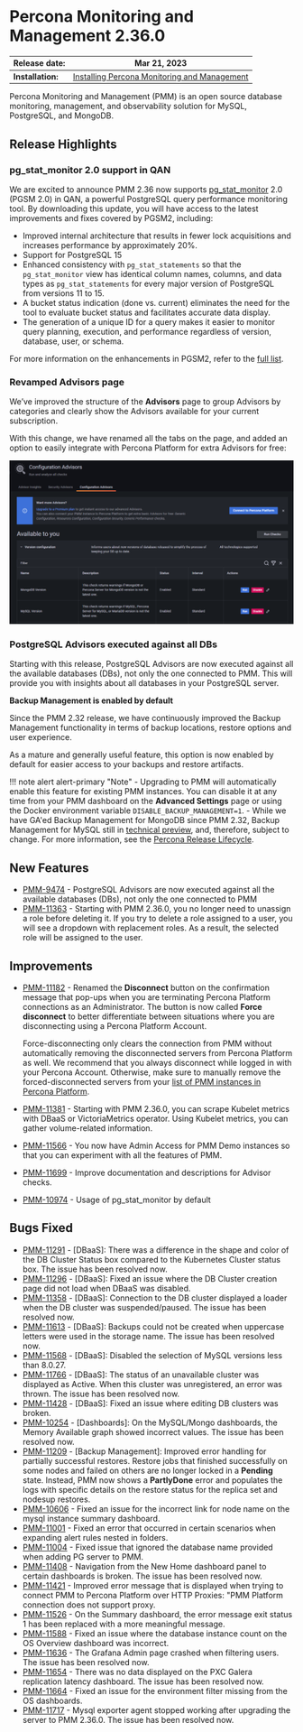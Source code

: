 # Percona Monitoring and Management 2.36.0

| **Release date:** | Mar 21, 2023                                                                                 |
| ----------------- | ----------------------------------------------------------------------------------------------- |
| **Installation:** | [Installing Percona Monitoring and Management](https://www.percona.com/software/pmm/quickstart) |

Percona Monitoring and Management (PMM) is an open source database monitoring, management, and observability solution for MySQL, PostgreSQL, and MongoDB.

<!---
!!! caution alert alert-warning "Important/Caution"
    Crucial points that need emphasis:

    - Important: A significant point that deserves emphasis.
    - Caution: Used to mean 'Continue with care'.
 --->


## Release Highlights

### pg_stat_monitor 2.0 support in QAN

We are excited to announce PMM 2.36 now supports [pg_stat_monitor](https://docs.percona.com/pg-stat-monitor/index.html) 2.0 (PGSM 2.0) in QAN, a powerful PostgreSQL query performance monitoring tool. By downloading this update, you will have access to the latest improvements and fixes covered by PGSM2, including:

- Improved internal architecture that results in fewer lock acquisitions and increases performance by approximately 20%.
- Support for PostgreSQL 15 
- Enhanced consistency with `pg_stat_statements` so that the `pg_stat_monitor` view has identical column names, columns, and data types as `pg_stat_statements` for every major version of PostgreSQL from versions 11 to 15.
- A bucket status indication (done vs. current) eliminates the need for the tool to evaluate bucket status and facilitates accurate data display.
- The generation of a unique ID for a query makes it easier to monitor query planning, execution, and performance regardless of version, database, user, or schema.

For more information on the enhancements in PGSM2, refer to the [full list](https://github.com/percona/pg_stat_monitor/blob/main/RELEASE_NOTES.md).



### Revamped Advisors page


We’ve improved the structure of the **Advisors** page to group Advisors by categories and clearly show the Advisors available for your current subscription. 

With this change, we have renamed all the tabs on the page, and added an option to easily integrate with Percona Platform for extra Advisors for free:

  ![!image](../_images/New_Advisors_page.PNG)


### PostgreSQL Advisors executed against all DBs

Starting with this release, PostgreSQL Advisors are now executed against all the available databases (DBs), not only the one connected to PMM. This will provide you with insights about all databases in your PostgreSQL server.


**Backup Management is enabled by default**

Since the PMM 2.32 release, we have continuously improved the Backup Management functionality in terms of backup locations, restore options and user experience.

As a mature and generally useful feature, this option is now enabled by default for easier access to your backups and restore artifacts.


!!! note alert alert-primary "Note"
    - Upgrading to PMM will automatically enable this feature for existing PMM instances. You can disable it at any time from your PMM dashboard on the **Advanced Settings** page or using the Docker environment variable `DISABLE_BACKUP_MANAGEMENT=1`.
    - While we have GA'ed Backup Management for MongoDB since PMM 2.32, Backup Management for MySQL still  in [technical preview](../details/glossary.md#technical-preview), and, therefore, subject to change. For more information, see the [Percona Release Lifecycle](https://www.percona.com/services/policies/percona-release-lifecycle-overview).



## New Features

- [PMM-9474](https://jira.percona.com/browse/PMM-9474) - PostgreSQL Advisors are now executed against all the available databases (DBs), not only the one connected to PMM
- [PMM-11363](https://jira.percona.com/browse/PMM-11363) - Starting with PMM 2.36.0, you no longer need to unassign a role before deleting it. If you try to delete a role assigned to a user, you will see a dropdown with replacement roles. As a result, the selected role will be assigned to the user.


## Improvements

- [PMM-11182](https://jira.percona.com/browse/PMM-11182) - Renamed the **Disconnect** button on the confirmation message that pop-ups when you are terminating Percona Platform connections as an Administrator. The button is now called **Force disconnect** to better differentiate between situations where you are disconnecting using a Percona Platform Account.

    Force-disconnecting only clears the connection from PMM without automatically removing the disconnected servers from Percona Platform as well. We recommend that you always disconnect while logged in with your Percona Account. Otherwise, make sure to manually remove the forced-disconnected servers from your [list of PMM instances in Percona Platform](https://portal.percona.com/pmm-instances).	

- [PMM-11381](https://jira.percona.com/browse/PMM-11381) - Starting with PMM 2.36.0, you can scrape Kubelet metrics with DBaaS or VictoriaMetrics operator. Using Kubelet metrics, you can gather volume-related information.

- [PMM-11566](https://jira.percona.com/browse/PMM-11566) - You now have Admin Access for PMM Demo instances so that you can experiment with all the features of PMM.

- [PMM-11699](https://jira.percona.com/browse/PMM-11699) - Improve documentation and descriptions for Advisor checks.
- [PMM-10974](https://jira.percona.com/browse/PMM-10974) - Usage of pg_stat_monitor by default


## Bugs Fixed

- [PMM-11291](https://jira.percona.com/browse/PMM-11291) - [DBaaS]: There was a difference in the shape and color of the DB Cluster Status box compared to the Kubernetes Cluster status box. The issue has been resolved now.
- [PMM-11296](https://jira.percona.com/browse/PMM-11296) - [DBaaS]: Fixed an issue where the DB Cluster creation page did not load when DBaaS was disabled.
- [PMM-11358](https://jira.percona.com/browse/PMM-11358) - [DBaaS]: Connection to the DB cluster displayed a loader when the DB cluster was suspended/paused. The issue has been resolved now.
- [PMM-11613](https://jira.percona.com/browse/PMM-11613) - [DBaaS]: Backups could not be created when uppercase letters were used in the storage name. The issue has been resolved now.
- [PMM-11568](https://jira.percona.com/browse/PMM-11568) - [DBaaS]: Disabled the selection of MySQL versions less than 8.0.27.
- [PMM-11766](https://jira.percona.com/browse/PMM-11766) - [DBaaS]: The status of an unavailable cluster was displayed as Active. When this cluster was unregistered, an error was thrown. The issue has been resolved now.
- [PMM-11428](https://jira.percona.com/browse/PMM-11428) - [DBaaS]: Fixed an issue where editing DB clusters was broken.
- [PMM-10254](https://jira.percona.com/browse/PMM-10254) - [Dashboards]: On the MySQL/Mongo dashboards, the Memory Available graph showed incorrect values. The issue has been resolved now.
- [PMM-11209](https://jira.percona.com/browse/PMM-11209) - [Backup Management]: Improved error handling for partially successful restores. Restore jobs that finished successfully on some nodes and failed on others are no longer locked in a **Pending** state. Instead, PMM now shows a **PartlyDone** error and populates the logs with specific details on the restore status for the replica set and nodesup restores.
- [PMM-10606](https://jira.percona.com/browse/PMM-10606) - Fixed an issue for the incorrect link for node name on the mysql instance summary dashboard.
- [PMM-11001](https://jira.percona.com/browse/PMM-11001) - Fixed an error that occurred in certain scenarios when expanding alert rules nested in folders.
- [PMM-11004](https://jira.percona.com/browse/PMM-11004) - Fixed issue that ignored the database name provided when adding PG server to PMM.
- [PMM-11408](https://jira.percona.com/browse/PMM-11408) - Navigation from the New Home dashboard panel to certain dashboards is broken. The issue has been resolved now.
- [PMM-11421](https://jira.percona.com/browse/PMM-11421) - Improved error message that is displayed when trying to connect PMM to Percona Platform over HTTP Proxies: "PMM Platform connection does not support proxy.
- [PMM-11526](https://jira.percona.com/browse/PMM-11526) - On the Summary dashboard, the error message exit status 1 has been replaced with a more meaningful message.
- [PMM-11588](https://jira.percona.com/browse/PMM-11588) - Fixed an issue where the database instance count on the OS Overview dashboard was incorrect.
- [PMM-11636](https://jira.percona.com/browse/PMM-11636) - The Grafana Admin page crashed when filtering users. The issue has been resolved now.
- [PMM-11654](https://jira.percona.com/browse/PMM-11654) - There was no data displayed on the PXC Galera replication latency dashboard. The issue has been resolved now.
- [PMM-11664](https://jira.percona.com/browse/PMM-11664) - Fixed an issue for the environment filter missing from the OS dashboards.
- [PMM-11717](https://jira.percona.com/browse/PMM-11717) - Mysql exporter agent stopped working after upgrading the server to PMM 2.36.0. The issue has been resolved now.


<!---## Known issues

<!---

- ​List of known issues with a  comprehensive description and link to the JIRA ticket.

    Example:

    [PMM-XXXX](https://jira.percona.com/browse/PMM-XXXX) - Comprehensive description.




    **Solution**

    Description of the solution.



## Coming Soon



  Share what are the upcoming features on your roadmap to keep users excited:

- Planned item 1
- Planned item 2
--->